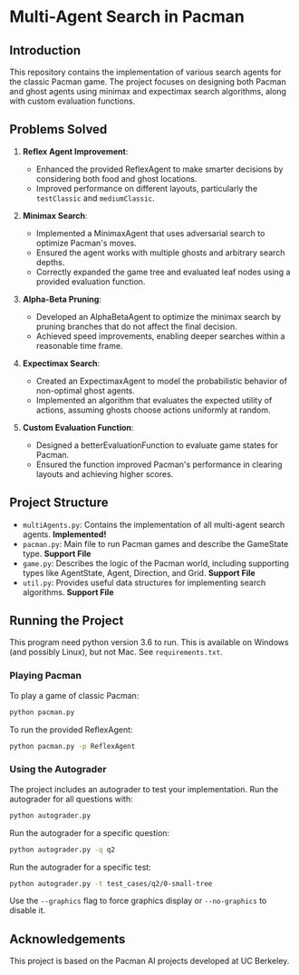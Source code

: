 # Multi-Agent Search in Pacman

## Introduction

This repository contains the implementation of various search agents for the classic Pacman game. The project focuses on designing both Pacman and ghost agents using minimax and expectimax search algorithms, along with custom evaluation functions.

## Problems Solved

1. **Reflex Agent Improvement**:
    - Enhanced the provided ReflexAgent to make smarter decisions by considering both food and ghost locations.
    - Improved performance on different layouts, particularly the `testClassic` and `mediumClassic`.

2. **Minimax Search**:
    - Implemented a MinimaxAgent that uses adversarial search to optimize Pacman's moves.
    - Ensured the agent works with multiple ghosts and arbitrary search depths.
    - Correctly expanded the game tree and evaluated leaf nodes using a provided evaluation function.

3. **Alpha-Beta Pruning**:
    - Developed an AlphaBetaAgent to optimize the minimax search by pruning branches that do not affect the final decision.
    - Achieved speed improvements, enabling deeper searches within a reasonable time frame.

4. **Expectimax Search**:
    - Created an ExpectimaxAgent to model the probabilistic behavior of non-optimal ghost agents.
    - Implemented an algorithm that evaluates the expected utility of actions, assuming ghosts choose actions uniformly at random.

5. **Custom Evaluation Function**:
    - Designed a betterEvaluationFunction to evaluate game states for Pacman.
    - Ensured the function improved Pacman's performance in clearing layouts and achieving higher scores.

## Project Structure

- `multiAgents.py`: Contains the implementation of all multi-agent search agents. **Implemented!**
- `pacman.py`: Main file to run Pacman games and describe the GameState type. **Support File**
- `game.py`: Describes the logic of the Pacman world, including supporting types like AgentState, Agent, Direction, and Grid. **Support File**
- `util.py`: Provides useful data structures for implementing search algorithms. **Support File**

## Running the Project

This program need python version 3.6 to run. This is available on Windows (and possibly Linux), but not Mac. See `requirements.txt`.

### Playing Pacman

To play a game of classic Pacman:

```bash
python pacman.py
```

To run the provided ReflexAgent:

```bash
python pacman.py -p ReflexAgent
```

### Using the Autograder

The project includes an autograder to test your implementation. Run the autograder for all questions with:

```bash
python autograder.py
```

Run the autograder for a specific question:

```bash
python autograder.py -q q2
```

Run the autograder for a specific test:

```bash
python autograder.py -t test_cases/q2/0-small-tree
```

Use the `--graphics` flag to force graphics display or `--no-graphics` to disable it.


## Acknowledgements

This project is based on the Pacman AI projects developed at UC Berkeley.

